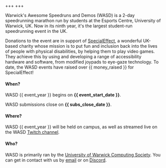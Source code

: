 +++
+++

<div class="col-lg-6">
<div class="content backing">

Warwick's Awesome Speedruns and Demos (WASD) is a 2-day speedrunning marathon run by students at the Esports Centre, University of Warwick, UK. Now in its ninth year, it's the largest student-run speedrunning event in the UK.

Donations to the event are in support of [SpecialEffect](https://specialeffect.org.uk/), a wonderful UK-based charity whose mission is to put fun and inclusion back into the lives of people with physical disabilities, by helping them to play video games. They achieve this by using and developing a range of accessibility hardware and software, from modified joypads to eye-gaze technology. To date, the WASD events have raised over {{ money_raised }} for SpecialEffect!

</div>
</div>

<div class="col-lg-6">
<div class="content backing">

<h4 class="title is-size-4">When?</h4>

WASD {{ event_year }} begins on **{{ event_start_date }}**.

WASD submissions close on **{{ subs_close_date }}**.

<h4 class="title is-size-4">Where?</h4>

WASD {{ event_year }} will be held on campus, as well as streamed live on the WASD [Twitch channel](https://warwickspeed.run/twitch).

<h4 class="title is-size-4">Who?</h4>

WASD is primarily ran by the [University of Warwick Computing Society](https://uwcs.co.uk). You can get in contact with us by [email](mailto:contact@warwickspeed.run) or on [Discord](/discord).

</div>
</div>
